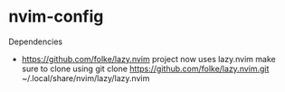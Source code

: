 # nvim-config

Dependencies
- https://github.com/folke/lazy.nvim project now uses lazy.nvim make sure to clone using
git clone https://github.com/folke/lazy.nvim.git ~/.local/share/nvim/lazy/lazy.nvim

